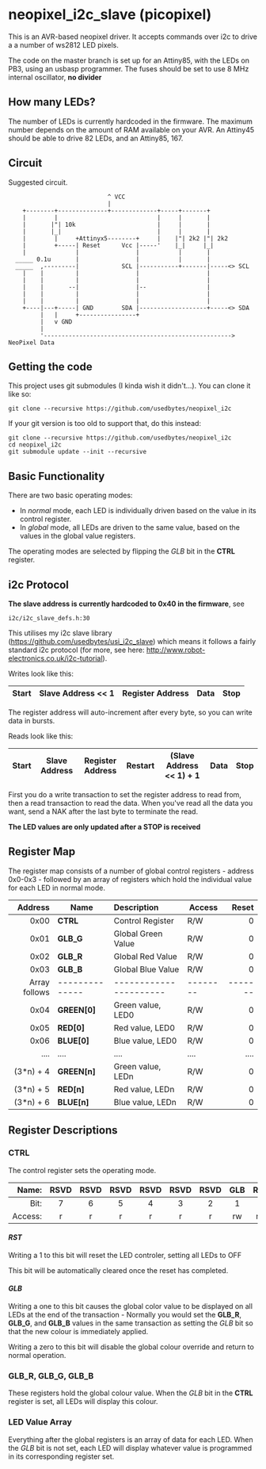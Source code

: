 # neopixel_i2c_slave (picopixel)

This is an AVR-based neopixel driver. It accepts commands over i2c to drive a
a number of ws2812 LED pixels.

The code on the master branch is set up for an Attiny85, with the LEDs on PB3,
using an usbasp programmer. The fuses should be set to use 8 MHz internal
oscillator, **no divider**

## How many LEDs?
The number of LEDs is currently hardcoded in the firmware. The maximum number
depends on the amount of RAM available on your AVR.
An Attiny45 should be able to drive 82 LEDs, and an Attiny85, 167.

## Circuit

Suggested circuit.

```
                            ^ VCC
                            |
    +--------+--------------+-------------+-----+-------+
    |        |                            |     |       |
    |       |"| 10k                       |     |       |
    |       |_|                           |     |       |
    |        |     +Attinyx5--------+     |    |"| 2k2 |"| 2k2
    |        +-----| Reset      Vcc |-----'    |_|     |_|
    |              |                |           |       |
  _____ 0.1u       |                |           |       |
  _____  ,---------|            SCL |-----------+-------|-----<> SCL
    |    |         |                |                   |
    |    |         |                |                   |
    |    |       --|                |--                 |
    |    |         |                |                   |
    |    |         |                |                   |
    +----|---+-----| GND        SDA |-------------------+-----<> SDA
         |   |     +----------------+
         |   v GND
         |
         '-----------------------------------------------------> NeoPixel Data

```

## Getting the code

This project uses git submodules (I kinda wish it didn't...). You can clone
it like so:

```git clone --recursive https://github.com/usedbytes/neopixel_i2c```

If your git version is too old to support that, do this instead:

```
git clone --recursive https://github.com/usedbytes/neopixel_i2c
cd neopixel_i2c
git submodule update --init --recursive
```


## Basic Functionality

There are two basic operating modes:
 * In *normal* mode, each LED is individually driven based on the value in its
   control register.
 * In *global* mode, all LEDs are driven to the same value, based on the values
   in the global value registers.

The operating modes are selected by flipping the *GLB* bit in the **CTRL**
register.

## i2c Protocol

**The slave address is currently hardcoded to 0x40 in the firmware**, see

```
i2c/i2c_slave_defs.h:30
```


This utilises my i2c slave library (https://github.com/usedbytes/usi_i2c_slave)
which means it follows a fairly standard i2c protocol (for more, see here:
http://www.robot-electronics.co.uk/i2c-tutorial).

Writes look like this:

| Start | Slave Address << 1 | Register Address | Data | Stop |
|-------|--------------------|------------------|------|------|

The register address will auto-increment after every byte, so you can write
data in bursts.

Reads look like this:

| Start | Slave Address | Register Address | Restart | (Slave Address << 1) + 1  | Data | Stop |
|-------|---------------|------------------|---------|---------------------------|------|------|

First you do a write transaction to set the register address to read from, then
a read transaction to read the data. When you've read all the data you want,
send a NAK after the last byte to terminate the read.

**The LED values are only updated after a STOP is received**

## Register Map
The register map consists of a number of global control registers - address
0x0-0x3 - followed by an array of registers which hold the individual value
for each LED in normal mode.

| **Address** | **Name**     | **Description**      | **Access** | **Reset** |
|------------:|--------------|:---------------------|--------|------:|
|   0x00      | **CTRL**     | Control Register     | R/W    |    0  |
|   0x01      | **GLB_G**    | Global Green Value   | R/W    |    0  |
|   0x02      | **GLB_R**    | Global Red Value     | R/W    |    0  |
|   0x03      | **GLB_B**    | Global Blue Value    | R/W    |    0  |
|Array follows|--------------|----------------------|--------|-------|
|   0x04      | **GREEN[0]** | Green value, LED0    | R/W    |    0  |
|   0x05      | **RED[0]**   | Red value, LED0      | R/W    |    0  |
|   0x06      | **BLUE[0]**  | Blue value, LED0     | R/W    |    0  |
|   ....      | ....         | ....                 | ....   | ....  |
| (3*n) + 4   | **GREEN[n]** | Green value, LEDn    | R/W    |    0  |
| (3*n) + 5   | **RED[n]**   | Red value, LEDn      | R/W    |    0  |
| (3*n) + 6   | **BLUE[n]**  | Blue value, LEDn     | R/W    |    0  |

## Register Descriptions

### **CTRL**
The control register sets the operating mode.

|   Name: | RSVD | RSVD | RSVD | RSVD | RSVD | RSVD | GLB  | RST  |
|--------:|:----:|:----:|:----:|:----:|:----:|:----:|:----:|:----:|
|    Bit: |    7 |    6 |    5 |    4 |    3 |    2 |    1 |    0 |
| Access: |    r |    r |   r  |   r  |   r  |   r  |  rw  |  rw  |

#### *RST*
Writing a 1 to this bit will reset the LED controler, setting all LEDs to OFF

This bit will be automatically cleared once the reset has completed.

#### *GLB*
Writing a one to this bit causes the global color value to be displayed on all
LEDs at the end of the transaction - Normally you would set the **GLB_R**,
**GLB_G**, and **GLB_B** values in the same transaction as setting the *GLB*
bit so that the new colour is immediately applied.

Writing a zero to this bit will disable the global colour override and return to
normal operation.

### **GLB_R**, **GLB_G**, **GLB_B**
These registers hold the global colour value. When the *GLB* bit in the
**CTRL** register is set, all LEDs will display this colour.

### **LED Value Array**
Everything after the global registers is an array of data for each LED.
When the *GLB* bit is not set, each LED will display whatever value is
programmed in its corresponding register set.
